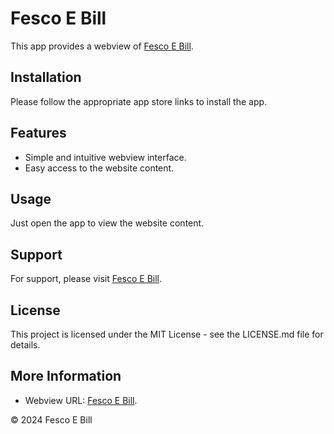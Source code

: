 # Fesco E Bill

This app provides a webview of [Fesco E Bill](https://fescoebill.pk/).

## Installation

Please follow the appropriate app store links to install the app.

## Features

- Simple and intuitive webview interface.  
- Easy access to the website content.

## Usage

Just open the app to view the website content.

## Support

For support, please visit [Fesco E Bill](https://fescoebill.pk/).

## License

This project is licensed under the MIT License - see the LICENSE.md file for details.

## More Information
- Webview URL: [Fesco E Bill](https://fescoebill.pk/).

© 2024 Fesco E Bill
